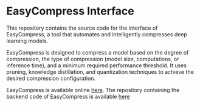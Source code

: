 # EasyCompress Interface
This repository contains the source code for the interface of EasyCompress, a tool that automates and intelligently compresses deep learning models.    

EasyCompress is designed to compress a model based on the degree of compression, the type of compression (model size, computations, or inference time), and a minimum required performance threshold.
It uses pruning, knowledge distillation, and quantization techniques to achieve the desired compression configuration.

EasyCompress is available online [here](https://thesis.abelvansteenweghen.com).
The repository containing the backend code of EasyCompress is available [here](https://github.com/abel-vs/thesis)
